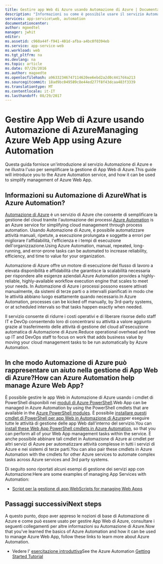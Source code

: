 ```yaml
---
title: Gestire app Web di Azure usando Automazione di Azure | Documentazione Microsoft
description: "Informazioni su come è possibile usare il servizio Automazione di Azure per gestire App Web di Azure."
services: app-service\web, automation
documentationcenter: 
author: mgoedtel
manager: jwhit
editor: 
ms.assetid: c960a44f-f941-401d-afba-a4bc0f0394eb
ms.service: app-service-web
ms.workload: web
ms.tgt_pltfrm: na
ms.devlang: na
ms.topic: article
ms.date: 07/29/2016
ms.author: magoedte
ms.openlocfilehash: a96332346747114620ee6ebd2a2d0c4417d4a213
ms.sourcegitcommit: 18ad9bc049589c8e44ed277f8f43dcaa483f3339
ms.translationtype: MT
ms.contentlocale: it-IT
ms.lasthandoff: 08/29/2017
---
```

# <a name="managing-azure-web-app-using-azure-automation"></a><span data-ttu-id="c70ef-103">Gestire App Web di Azure usando Automazione di Azure</span><span class="sxs-lookup"><span data-stu-id="c70ef-103">Managing Azure Web App using Azure Automation</span></span>
<span data-ttu-id="c70ef-104">Questa guida fornisce un'introduzione al servizio Automazione di Azure e ne illustra l'uso per semplificare la gestione di App Web di Azure.</span><span class="sxs-lookup"><span data-stu-id="c70ef-104">This guide will introduce you to the Azure Automation service, and how it can be used to simplify management of Azure Web App.</span></span>

## <a name="what-is-azure-automation"></a><span data-ttu-id="c70ef-105">Informazioni su Automazione di Azure</span><span class="sxs-lookup"><span data-stu-id="c70ef-105">What is Azure Automation?</span></span>
<span data-ttu-id="c70ef-106">[Automazione di Azure](../automation/automation-intro.md) è un servizio di Azure che consente di semplificare la gestione del cloud tramite l'automazione dei processi.</span><span class="sxs-lookup"><span data-stu-id="c70ef-106">[Azure Automation](../automation/automation-intro.md) is an Azure service for simplifying cloud management through process automation.</span></span> <span data-ttu-id="c70ef-107">Usando Automazione di Azure, è possibile automatizzare attività manuali, ripetute, a esecuzione prolungata e soggette a errori per migliorare l'affidabilità, l'efficienza e i tempi di esecuzione dell'organizzazione.</span><span class="sxs-lookup"><span data-stu-id="c70ef-107">Using Azure Automation, manual, repeated, long-running, and error-prone tasks can be automated to increase reliability, efficiency, and time to value for your organization.</span></span>

<span data-ttu-id="c70ef-108">Automazione di Azure offre un motore di esecuzione del flusso di lavoro a elevata disponibilità e affidabilità che garantisce la scalabilità necessaria per rispondere alle esigenze aziendali.</span><span class="sxs-lookup"><span data-stu-id="c70ef-108">Azure Automation provides a highly-reliable, highly-available workflow execution engine that scales to meet your needs.</span></span> <span data-ttu-id="c70ef-109">In Automazione di Azure i processi possono essere attivati manualmente, da sistemi di terze parti o a intervalli pianificati in modo che le attività abbiano luogo esattamente quando necessario.</span><span class="sxs-lookup"><span data-stu-id="c70ef-109">In Azure Automation, processes can be kicked off manually, by 3rd-party systems, or at scheduled intervals so that tasks happen exactly when needed.</span></span>

<span data-ttu-id="c70ef-110">Il servizio consente di ridurre i costi operativi e di liberare risorse dello staff IT e DevOp consentendo loro di concentrarsi su attività a valore aggiunto grazie al trasferimento delle attività di gestione del cloud all'esecuzione automatica di Automazione di Azure.</span><span class="sxs-lookup"><span data-stu-id="c70ef-110">Reduce operational overhead and free up IT and DevOps staff to focus on work that adds business value by moving your cloud management tasks to be run automatically by Azure Automation.</span></span>

## <a name="how-can-azure-automation-help-manage-azure-web-app"></a><span data-ttu-id="c70ef-111">In che modo Automazione di Azure può rappresentare un aiuto nella gestione di App Web di Azure?</span><span class="sxs-lookup"><span data-stu-id="c70ef-111">How can Azure Automation help manage Azure Web App?</span></span>
<span data-ttu-id="c70ef-112">È possibile gestire le app Web in Automazione di Azure usando i cmdlet di PowerShell disponibili nei [moduli di Azure PowerShell](/powershell/azureps-cmdlets-docs).</span><span class="sxs-lookup"><span data-stu-id="c70ef-112">Web App can be managed in Azure Automation by using the PowerShell cmdlets that are available in the [Azure PowerShell modules](/powershell/azureps-cmdlets-docs).</span></span> <span data-ttu-id="c70ef-113">È possibile [installare questi cmdlet di PowerShell per app Web in Automazione di Azure](https://azure.microsoft.com/blog/announcing-azure-resource-manager-support-azure-automation-runbooks/)per eseguire tutte le attività di gestione delle app Web dall'interno del servizio.</span><span class="sxs-lookup"><span data-stu-id="c70ef-113">You can [install these Web App PowerShell cmdlets in Azure Automation](https://azure.microsoft.com/blog/announcing-azure-resource-manager-support-azure-automation-runbooks/), so that you can perform all of your Web App management tasks within the service.</span></span> <span data-ttu-id="c70ef-114">È anche possibile abbinare tali cmdlet in Automazione di Azure ai cmdlet per altri servizi di Azure per automatizzare attività complesse in tutti i servizi di Azure e nei sistemi di terze parti.</span><span class="sxs-lookup"><span data-stu-id="c70ef-114">You can also pair these cmdlets in Azure Automation with the cmdlets for other Azure services to automate complex tasks across Azure services and 3rd party systems.</span></span>

<span data-ttu-id="c70ef-115">Di seguito sono riportati alcuni esempi di gestione dei servizi app con Automazione:</span><span class="sxs-lookup"><span data-stu-id="c70ef-115">Here are some examples of managing App Services with Automation:</span></span>

* [<span data-ttu-id="c70ef-116">Script per la gestione di app Web</span><span class="sxs-lookup"><span data-stu-id="c70ef-116">Scripts for managing Web Apps</span></span>](https://azure.microsoft.com/documentation/scripts/)

## <a name="next-steps"></a><span data-ttu-id="c70ef-117">Passaggi successivi</span><span class="sxs-lookup"><span data-stu-id="c70ef-117">Next steps</span></span>
<span data-ttu-id="c70ef-118">A questo punto, dopo aver appreso le nozioni di base di Automazione di Azure e come può essere usato per gestire App Web di Azure, consultare i seguenti collegamenti per altre informazioni su Automazione di Azure.</span><span class="sxs-lookup"><span data-stu-id="c70ef-118">Now that you've learned the basics of Azure Automation and how it can be used to manage Azure Web App, follow these links to learn more about Azure Automation.</span></span>

* <span data-ttu-id="c70ef-119">Vedere l' [esercitazione introduttiva](../automation/automation-first-runbook-graphical.md)</span><span class="sxs-lookup"><span data-stu-id="c70ef-119">See the Azure Automation [Getting Started Tutorial](../automation/automation-first-runbook-graphical.md)</span></span>

